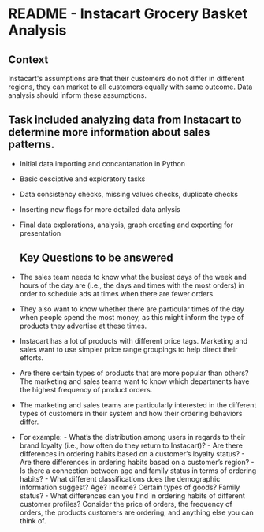 # README - Instacart Grocery Basket Analysis

## Context
Instacart's assumptions are that their customers do not differ in different regions, they can market to all customers equally with same outcome. Data analysis should inform these assumptions.

## Task included analyzing data from Instacart to determine more information about sales patterns.

- Initial data importing and concantanation in Python
- Basic desciptive and exploratory tasks
- Data consistency checks, missing values checks, duplicate checks
- Inserting new flags for more detailed data anlysis
- Final data explorations, analysis, graph creating and exporting for presentation

  ## Key Questions to be answered

- The sales team needs to know what the busiest days of the week and hours of the day are (i.e., the days and times with the most orders) in order to schedule ads at times when there are fewer orders.
- They also want to know whether there are particular times of the day when people spend the most money, as this might inform the type of products they advertise at these times.
- Instacart has a lot of products with different price tags. Marketing and sales want to use simpler price range groupings to help direct their efforts.
-  Are there certain types of products that are more popular than others? The marketing and sales teams want to know which departments have the highest frequency of product orders.
-  The marketing and sales teams are particularly interested in the different types of customers in their system and how their ordering behaviors differ.
  -  For example:
    - What’s the distribution among users in regards to their brand loyalty (i.e., how often do they return to Instacart)?
    - Are there differences in ordering habits based on a customer’s loyalty status?
    - Are there differences in ordering habits based on a customer’s region?
    - Is there a connection between age and family status in terms of ordering habits?
    - What different classifications does the demographic information suggest? Age? Income? Certain types of goods? Family status?
    - What differences can you find in ordering habits of different customer profiles? Consider the price of orders, the frequency of orders, the products customers are ordering,   and anything else you can think of.

     
